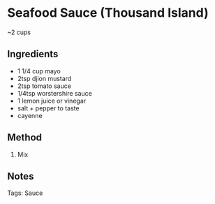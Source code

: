 # Seafood Sauce (Thousand Island)

~2 cups

## Ingredients

* 1 1/4 cup mayo
* 2tsp djion mustard
* 2tsp tomato sauce
* 1/4tsp worstershire sauce
* 1 lemon juice or vinegar
* salt + pepper to taste
* cayenne

## Method

1. Mix

## Notes

Tags: Sauce